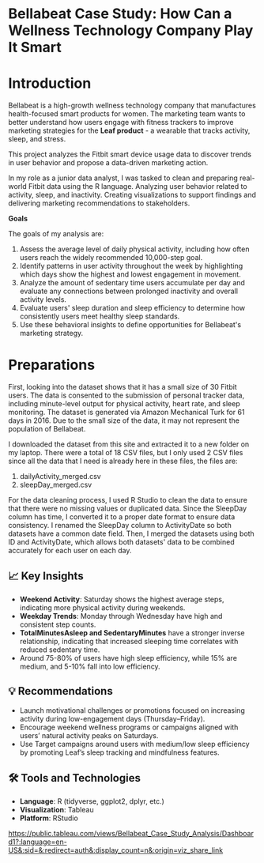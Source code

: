 # Bellabeat Case Study: How Can a Wellness Technology Company Play It Smart 

# **Introduction**

Bellabeat is a high-growth wellness technology company that manufactures health-focused smart products for women. The marketing team wants to better understand how users engage with fitness trackers to improve marketing strategies for the **Leaf product** - a wearable that tracks activity, sleep, and stress.

This project analyzes the Fitbit smart device usage data to discover trends in user behavior and propose a data-driven marketing action.

In my role as a junior data analyst, I was tasked to clean and preparing real-world Fitbit data using the R language. Analyzing user behavior related to activity, sleep, and inactivity. Creating visualizations to support findings and delivering marketing recommendations to stakeholders. 

**Goals**

The goals of my analysis are:
1. Assess the average level of daily physical activity, including how often users reach the widely recommended 10,000-step goal.
2. Identify patterns in user activity throughout the week by highlighting which days show the highest and lowest engagement in movement.
3. Analyze the amount of sedentary time users accumulate per day and evaluate any connections between prolonged inactivity and overall activity levels.
4. Evaluate users' sleep duration and sleep efficiency to determine how consistently users meet healthy sleep standards.
5. Use these behavioral insights to define opportunities for Bellabeat's marketing strategy. 

# Preparations
First, looking into the dataset shows that it has a small size of 30 Fitbit users. The data is consented to the submission of personal tracker data, including minute-level output for physical activity, heart rate, and sleep monitoring. The dataset is generated via Amazon Mechanical Turk for 61 days in 2016. Due to the small size of the data, it may not represent the population of  Bellabeat. 

I downloaded the dataset from this site and extracted it to a new folder on my laptop. There were a total of 18 CSV files, but I only used 2 CSV files since all the data that I need is already here in these files, the files are:
1. dailyActivity_merged.csv
2. sleepDay_merged.csv


For the data cleaning process, I used R Studio to clean the data to ensure that there were no missing values or duplicated data. Since the SleepDay column has time, I 
converted it to a proper date format to ensure data consistency. I renamed the SleepDay column to ActivityDate so both datasets have a common date field. Then, I merged the datasets using both ID and ActivityDate, which allows both datasets' data to be combined accurately for each user on each day.


## 📈 Key Insights

- **Weekend Activity**: Saturday shows the highest average steps, indicating more physical activity during weekends.
- **Weekday Trends**: Monday through Wednesday have high and consistent step counts.
- **TotalMinutesAsleep and SedentaryMinutes** have a stronger inverse relationship, indicating that increased sleeping time correlates with reduced sedentary time.
- Around 75-80% of users have high sleep efficiency, while 15% are medium, and 5-10% fall into low efficiency. 


## 💡 Recommendations

- Launch motivational challenges or promotions focused on increasing activity during low-engagement days (Thursday–Friday).
- Encourage weekend wellness programs or campaigns aligned with users’ natural activity peaks on Saturdays.
- Use Target campaigns around users with medium/low sleep efficiency by promoting Leaf’s sleep tracking and mindfulness features. 

## 🛠 Tools and Technologies

- **Language**: R (tidyverse, ggplot2, dplyr, etc.)
- **Visualization**: Tableau
- **Platform**: RStudio


https://public.tableau.com/views/Bellabeat_Case_Study_Analysis/Dashboard1?:language=en-US&:sid=&:redirect=auth&:display_count=n&:origin=viz_share_link

